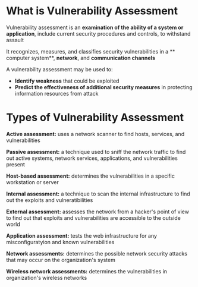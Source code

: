 # What is Vulnerability Assessment

Vulnerability assessment is an **examination of the ability of a system or application**, include current security procedures and controls, to withstand assault

It recognizes, measures, and classifies security vulnerabilities in a ** computer system**, **network**, and **communication channels**

A vulnerability assessment may be used to:

- **Identify weakness** that could be exploited
- **Predict the effectiveness of additional security measures** in protecting information resources from attack

# Types of Vulnerability Assessment

**Active assessment:** uses a network scanner to find hosts, services, and vulnerabilities

**Passive assessment:** a technique used to sniff the network traffic to find out active systems, network services, applications, and vulnerabilities present

**Host-based assessment:** determines the vulnerabilities in a specific workstation or server

**Internal assessment:** a technique to scan the internal infrastructure to find out the exploits and vulneratibilities

**External assessment:** assesses the network from a hacker's point of view to find out that exploits and vulnerabilities are accessible to the outside world

**Application assessment:** tests the web infrastructure for any misconfiguratyion and known vulnerabilities

**Network assessments:** determines the possible network security attacks that may occur on the organization's system

**Wireless network assessments:** determines the vulnerabilities in organization's wireless networks
